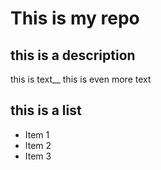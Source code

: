 # This is my repo
## this is a description

this is text__
this is even more text

## this is a list
- Item 1
- Item 2
- Item 3